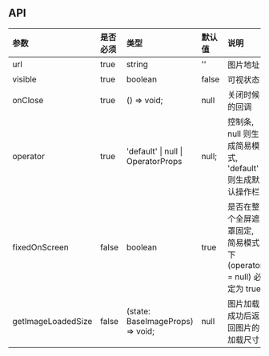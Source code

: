 ## API

| 参数               | 是否必须 | 类型                               | 默认值 | 说明                                                            |
| :----------------- | :------- | :--------------------------------- | :----- | :-------------------------------------------------------------- |
| url                | true     | string                             | ''     | 图片地址                                                        |
| visible            | true     | boolean                            | false  | 可视状态                                                        |
| onClose            | true     | () => void;                        | null   | 关闭时候的回调                                                  |
| operator           | true     | 'default' \| null \| OperatorProps | null;  | 控制条, null 则生成简易模式, 'default' 则生成默认操作栏         |
| fixedOnScreen      | false    | boolean                            | true   | 是否在整个全屏遮罩固定, 简易模式下(operator = null) 必定为 true |
| getImageLoadedSize | false    | (state: BaseImageProps) => void;   | null   | 图片加载成功后返回图片的加载尺寸                                |
